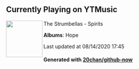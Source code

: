## Currently Playing on YTMusic

[<img align="left" width="100" src="https://lh3.googleusercontent.com/5c_grICraher_LR3t6vO-Glzx36nL_DekneXpYV77AAz0QInJhYQlj49T9KwhF1_YKLHdPAeNzJHcFlq">](https://music.youtube.com/channel/UCU_JWX1agawhZ2lek-6ip8g)

The Strumbellas - Spirits

**Albums**: Hope

Last updated at 08/14/2020 17:45

#### Generated with [20chan/github-now](https://github.com/20chan/github-now)


<!--
**20chan/20chan** is a ✨ _special_ ✨ repository because its `README.md` (this file) appears on your GitHub profile.

Here are some ideas to get you started:

- 🔭 I’m currently working on ...
- 🌱 I’m currently learning ...
- 👯 I’m looking to collaborate on ...
- 🤔 I’m looking for help with ...
- 💬 Ask me about ...
- 📫 How to reach me: ...
- 😄 Pronouns: ...
- ⚡ Fun fact: ...
-->
